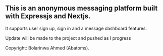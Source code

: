 ## This is an anonymous messaging platform built with Expressjs and Nextjs.

It supports user sign up, sign in and a message dashboard features.

Update will be made to the project and pushed as I progress

Copyright: Bolarinwa Ahmed (Abatoms).
